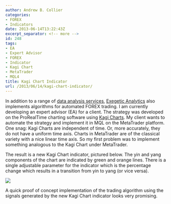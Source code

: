```yaml
---
author: Andrew B. Collier
categories:
- FOREX
- Indicators
date: 2013-06-14T13:22:43Z
excerpt_separator: <!-- more -->
id: 248
tags:
- EA
- Expert Advisor
- FOREX
- Indicator
- Kagi Chart
- MetaTrader
- MQL4
title: Kagi Chart Indicator
url: /2013/06/14/kagi-chart-indicator/
---
```


In addition to a range of [data analysis services](http://www.exegetic.biz/services.html), [Exegetic Analytics](http://www.exegetic.biz/) also implements algorithms for automated FOREX trading. I am currently developing an expert advisor (EA) for a client. The strategy was developed on the ProRealTime charting software using [Kagi Charts](http://en.wikipedia.org/wiki/Kagi_chart). My client wants to automate the strategy and implement it in MQL on the MetaTrader platform. One snag: Kagi Charts are independent of time. Or, more accurately, they do not have a uniform time axis. Charts in MetaTrader are of the classical variety with a nice linear time axis. So my first problem was to implement something analogous to the Kagi Chart under MetaTrader.

<!--more-->

The result is a new Kagi Chart indicator, pictured below. The yin and yang components of the chart are indicated by green and orange lines. There is a single adjustable parameter for the indicator which is the percentage change which results in a transition from yin to yang (or vice versa).

<img src="/img/2013/06/Selection_058.png">

A quick proof of concept implementation of the trading algorithm using the signals generated by the new Kagi Chart indicator looks very promising.
